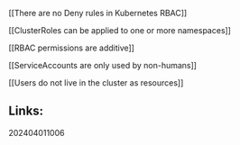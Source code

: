 
[[There are no Deny rules in Kubernetes RBAC]]

[[ClusterRoles can be applied to one or more namespaces]]

[[RBAC permissions are additive]]

[[ServiceAccounts are only used by non-humans]]

[[Users do not live in the cluster as resources]]

## Links:



202404011006